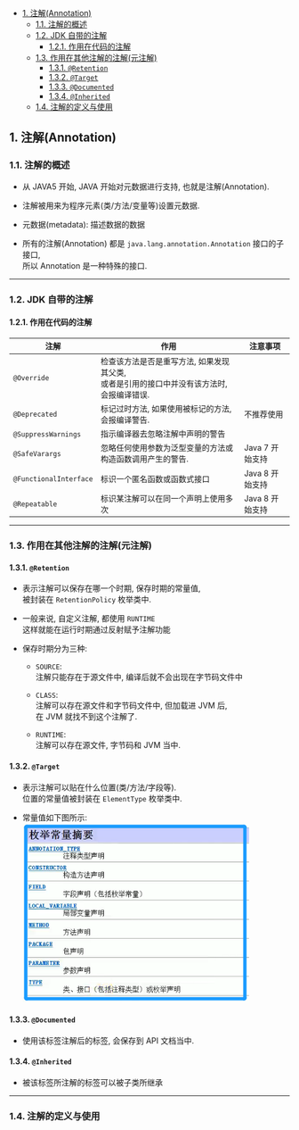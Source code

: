 <!-- TOC -->

- [1. 注解(Annotation)](#1-注解annotation)
  - [1.1. 注解的概述](#11-注解的概述)
  - [1.2. JDK 自带的注解](#12-jdk-自带的注解)
    - [1.2.1. 作用在代码的注解](#121-作用在代码的注解)
  - [1.3. 作用在其他注解的注解(元注解)](#13-作用在其他注解的注解元注解)
    - [1.3.1. `@Retention`](#131-retention)
    - [1.3.2. `@Target`](#132-target)
    - [1.3.3. `@Documented`](#133-documented)
    - [1.3.4. `@Inherited`](#134-inherited)
  - [1.4. 注解的定义与使用](#14-注解的定义与使用)

<!-- /TOC -->

## 1. 注解(Annotation)

### 1.1. 注解的概述
- 从 JAVA5 开始, JAVA 开始对元数据进行支持, 也就是注解(Annotation).  

- 注解被用来为程序元素(类/方法/变量等)设置元数据.

- 元数据(metadata): 描述数据的数据

- 所有的注解(Annotation) 都是 `java.lang.annotation.Annotation` 接口的子接口,  
  所以 Annotation 是一种特殊的接口.

****

### 1.2. JDK 自带的注解

#### 1.2.1. 作用在代码的注解
|注解|作用|注意事项|
|--|--|--|
|`@Override`|检查该方法是否是重写方法, 如果发现其父类, </br>或者是引用的接口中并没有该方法时, 会报编译错误.||
|`@Deprecated`|标记过时方法, 如果使用被标记的方法, 会报编译警告.|不推荐使用|
|`@SuppressWarnings`|指示编译器去忽略注解中声明的警告||
|`@SafeVarargs`|忽略任何使用参数为泛型变量的方法或构造函数调用产生的警告.|Java 7 开始支持|
|`@FunctionalInterface`|标识一个匿名函数或函数式接口|Java 8 开始支持|
|`@Repeatable`|标识某注解可以在同一个声明上使用多次|Java 8 开始支持|

****

### 1.3. 作用在其他注解的注解(元注解)

#### 1.3.1. `@Retention`  
- 表示注解可以保存在哪一个时期, 保存时期的常量值,  
  被封装在 `RetentionPolicy` 枚举类中.  

- 一般来说, 自定义注解, 都使用 `RUNTIME`   
  这样就能在运行时期通过反射赋予注解功能

- 保存时期分为三种:  
  - `SOURCE`:  
    注解只能存在于源文件中, 编译后就不会出现在字节码文件中
  
  - `CLASS`:  
    注解可以存在源文件和字节码文件中, 但加载进 JVM 后,  
    在 JVM 就找不到这个注解了.
  
  - `RUNTIME`:  
    注解可以存在源文件, 字节码和 JVM 当中.

#### 1.3.2. `@Target`
- 表示注解可以贴在什么位置(类/方法/字段等).  
  位置的常量值被封装在 `ElementType` 枚举类中.

- 常量值如下图所示:  
  ![pic](../99.images/2021-03-04-17-00-25.png)

#### 1.3.3. `@Documented`
- 使用该标签注解后的标签, 会保存到 API 文档当中.

#### 1.3.4. `@Inherited`
- 被该标签所注解的标签可以被子类所继承

****

### 1.4. 注解的定义与使用

